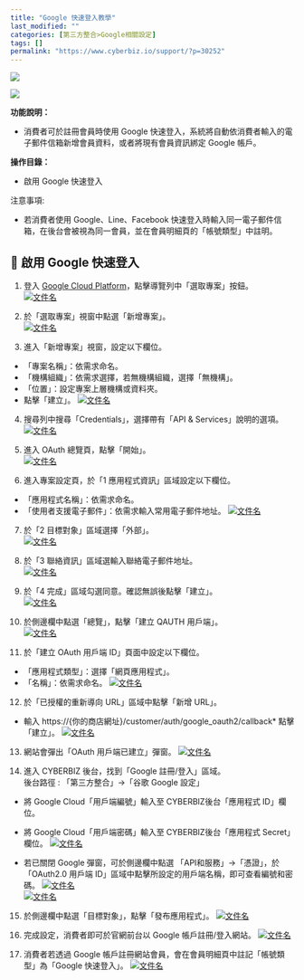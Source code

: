 ```yaml
---
title: "Google 快速登入教學"
last_modified: ""
categories: [第三方整合>Google相關設定]
tags: []
permalink: "https://www.cyberbiz.io/support/?p=30252"
---
```


![](https://www.cyberbiz.io/support/wp-content/uploads/適用站別.png)

[![](https://www.cyberbiz.io/support/wp-content/uploads/台灣站.png)](https://www.cyberbiz.io/support/?page_id=2490)

**功能說明：**  

* 消費者可於註冊會員時使用 Google 快速登入，系統將自動依消費者輸入的電子郵件信箱新增會員資料，或者將現有會員資訊綁定 Google 帳戶。

**操作目錄：**

* 啟用 Google 快速登入

注意事項:  

* 若消費者使用 Google、Line、Facebook 快速登入時輸入同一電子郵件信箱，在後台會被視為同一會員，並在會員明細頁的「帳號類型」中註明。

## 📌 啟用 Google 快速登入



1. 登入 [ Google Cloud Platform](https://console.cloud.google.com/)，點擊導覽列中「選取專案」按鈕。   
[![文件名](https://www.cyberbiz.io/support/wp-content/uploads/google快速登入01.png)](https://www.cyberbiz.io/support/wp-content/uploads/google快速登入01.png)  

2. 於「選取專案」視窗中點選「新增專案」。   
[![文件名](https://www.cyberbiz.io/support/wp-content/uploads/google快速登入02.png)](https://www.cyberbiz.io/support/wp-content/uploads/google快速登入02.png)  

3. 進入「新增專案」視窗，設定以下欄位。 
* 「專案名稱」：依需求命名。
* 「機構組織」：依需求選擇，若無機構組織，選擇「無機構」。
* 「位置」：設定專案上層機構或資料夾。
* 點擊「建立」。
[![文件名](https://www.cyberbiz.io/support/wp-content/uploads/google快速登入03.png)](https://www.cyberbiz.io/support/wp-content/uploads/google快速登入03.png)  

4. 搜尋列中搜尋「Credentials」，選擇帶有「API & Services」說明的選項。   
[![文件名](https://www.cyberbiz.io/support/wp-content/uploads/google快速登入04.png)](https://www.cyberbiz.io/support/wp-content/uploads/google快速登入04.png)  

5. 進入 OAuth 總覽頁，點擊「開始」。   
[![文件名](https://www.cyberbiz.io/support/wp-content/uploads/google快速登入05.png)](https://www.cyberbiz.io/support/wp-content/uploads/google快速登入05.png)  

6. 進入專案設定頁，於「1 應用程式資訊」區域設定以下欄位。 
* 「應用程式名稱」：依需求命名。
* 「使用者支援電子郵件」：依需求輸入常用電子郵件地址。
[![文件名](https://www.cyberbiz.io/support/wp-content/uploads/google快速登入06.png)](https://www.cyberbiz.io/support/wp-content/uploads/google快速登入06.png)  

7. 於「2 目標對象」區域選擇「外部」。   
[![文件名](https://www.cyberbiz.io/support/wp-content/uploads/google快速登入07.png)](https://www.cyberbiz.io/support/wp-content/uploads/google快速登入07.png)  

8. 於「3 聯絡資訊」區域選輸入聯絡電子郵件地址。   
[![文件名](https://www.cyberbiz.io/support/wp-content/uploads/google快速登入08.png)](https://www.cyberbiz.io/support/wp-content/uploads/google快速登入08.png)  

9. 於「4 完成」區域勾選同意。確認無誤後點擊「建立」。   
[![文件名](https://www.cyberbiz.io/support/wp-content/uploads/google快速登入09.png)](https://www.cyberbiz.io/support/wp-content/uploads/google快速登入09.png)  

10. 於側邊欄中點選「總覽」，點擊「建立 QAUTH 用戶端」。   
[![文件名](https://www.cyberbiz.io/support/wp-content/uploads/google快速登入10.png)](https://www.cyberbiz.io/support/wp-content/uploads/google快速登入10.png)  

11. 於「建立 OAuth 用戶端 ID」頁面中設定以下欄位。 
* 「應用程式類型」：選擇「網頁應用程式」。
* 「名稱」：依需求命名。
[![文件名](https://www.cyberbiz.io/support/wp-content/uploads/google快速登入11.png)](https://www.cyberbiz.io/support/wp-content/uploads/google快速登入11.png)  

12. 於「已授權的重新導向 URL」區域中點擊「新增 URL」。 
* 輸入 https://{你的商店網址}/customer/auth/google_oauth2/callback* 點擊「建立」。
[![文件名](https://www.cyberbiz.io/support/wp-content/uploads/google快速登入12.png)](https://www.cyberbiz.io/support/wp-content/uploads/google快速登入12.png)  

13. 網站會彈出「OAuth 用戶端已建立」彈窗。 [![文件名](https://www.cyberbiz.io/support/wp-content/uploads/google快速登入13.png)](https://www.cyberbiz.io/support/wp-content/uploads/google快速登入13.png)  

14. 進入 CYBERBIZ 後台，找到「Google 註冊/登入」區域。  
後台路徑 :  「第三方整合」→「谷歌 Google 設定」  

* 將 Google Cloud「用戶端編號」輸入至 CYBERBIZ後台「應用程式 ID」欄位。
* 將 Google Cloud「用戶端密碼」輸入至 CYBERBIZ後台「應用程式 Secret」欄位。
[![文件名](https://www.cyberbiz.io/support/wp-content/uploads/google快速登入14.png)](https://www.cyberbiz.io/support/wp-content/uploads/google快速登入14.png)  

* 若已關閉 Google 彈窗，可於側邊欄中點選 「API和服務」→「憑證」，於「OAuth2.0 用戶端 ID」區域中點擊所設定的用戶端名稱，即可查看編號和密碼。
[![文件名](https://www.cyberbiz.io/support/wp-content/uploads/google快速登入18.png)](https://www.cyberbiz.io/support/wp-content/uploads/google快速登入18.png)  
[![文件名](https://www.cyberbiz.io/support/wp-content/uploads/google快速登入19.png)](https://www.cyberbiz.io/support/wp-content/uploads/google快速登入19.png)  

15. 於側邊欄中點選「目標對象」，點擊「發布應用程式」。 [![文件名](https://www.cyberbiz.io/support/wp-content/uploads/google快速登入15.png)](https://www.cyberbiz.io/support/wp-content/uploads/google快速登入15.png)  

16. 完成設定，消費者即可於官網前台以 Google 帳戶註冊/登入網站。 [![文件名](https://www.cyberbiz.io/support/wp-content/uploads/google快速登入16.png)](https://www.cyberbiz.io/support/wp-content/uploads/google快速登入16.png)  

17. 消費者若透過 Google 帳戶註冊網站會員，會在會員明細頁中註記「帳號類型」為「Google 快速登入」。 [![文件名](https://www.cyberbiz.io/support/wp-content/uploads/google快速登入17.png)](https://www.cyberbiz.io/support/wp-content/uploads/google快速登入17.png)  

